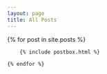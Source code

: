 ```yaml
---
layout: page
title: All Posts
---
```



<div class="masonrygrid row all listrecent">
    {% for post in site.posts %}

        {% include postbox.html %}

    {% endfor %}
</div>
